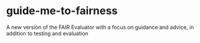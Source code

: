# guide-me-to-fairness
A new version of the FAIR Evaluator with a focus on guidance and advice, in addition to testing and evaluation
